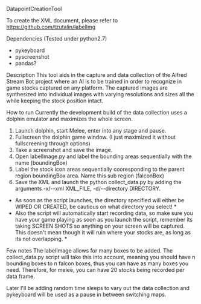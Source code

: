 DatapointCreationTool

To create the XML document, please refer to 
https://github.com/tzutalin/labelImg

Dependencies (Tested under python2.7)
- pykeyboard
- pyscreenshot
- pandas?

Description
This tool aids in the capture and data collection of the Alfred Stream Bot project where an AI is to be trained in order to recognize in game stocks captured on any platform. The captured images are synthesized into individual images with varying resolutions and sizes all the while keeping the stock position intact.

How to run
Currently the development build of the data collection uses a dolphin emulator and maximizes the whole screen. 

1. Launch dolphin, start Melee, enter into any stage and pause.
2. Fullscreen the dolphin game window. (I just maximized it without fullscreening through options)
3. Take a screenshot and save the image.
4. Open labelImage.py and label the bounding areas sequentially with the name (boundingBox)
5. Label the stock icon areas sequentially cooresponding to the parent region boundingBox area. Name this sub region (falconBox)
6. Save the XML and launch the python collect_data.py by adding the arguments -x/--xml XML_FILE, -d/--directory DIRECTORY. 
* As soon as the script launches, the directory specified will either be WIPED OR CREATED, be cautious on what directory you select! *
* Also the script will automatically start recording data, so make sure you have your game playing as soon as you launch the script, remember its taking SCREEN SHOTS so anything on your screen will be captured. This doesn't mean though it will ruin where your stocks are, as long as its not overlapping. *

Few notes
The labelImage allows for many boxes to be added. The collect_data.py script will take this into account, meaning you should have n bounding boxes to n falcon boxes, thus you can have as many boxes you need. Therefore, for melee, you can have 20 stocks being recorded per data frame.

Later I'll be adding random time sleeps to vary out the data collection and pykeyboard will be used as a pause in between switching maps.
